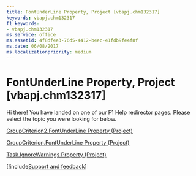 ```yaml
---
title: FontUnderLine Property, Project [vbapj.chm132317]
keywords: vbapj.chm132317
f1_keywords:
- vbapj.chm132317
ms.service: office
ms.assetid: 4f8df4e3-76d5-4412-b4ec-41fdb9fe4f8f
ms.date: 06/08/2017
ms.localizationpriority: medium
---
```



# FontUnderLine Property, Project [vbapj.chm132317]

Hi there! You have landed on one of our F1 Help redirector pages. Please select the topic you were looking for below.

[GroupCriterion2.FontUnderLine Property (Project)](https://msdn.microsoft.com/library/cd996486-da47-4f12-0ffa-01aa61b2a039%28Office.15%29.aspx)

[GroupCriterion.FontUnderLine Property (Project)](https://msdn.microsoft.com/library/5df75029-98f7-38d4-dd3e-aff55bb38fc4%28Office.15%29.aspx)

[Task.IgnoreWarnings Property (Project)](https://msdn.microsoft.com/library/066439e9-c100-80fc-cba3-f9cadc0ef563%28Office.15%29.aspx)

[!include[Support and feedback](~/includes/feedback-boilerplate.md)]